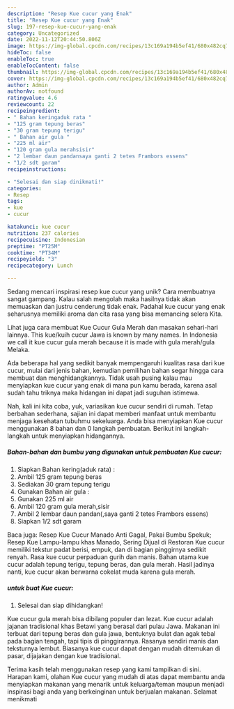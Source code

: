 ```yaml
---
description: "Resep Kue cucur yang Enak"
title: "Resep Kue cucur yang Enak"
slug: 197-resep-kue-cucur-yang-enak
category: Uncategorized
date: 2022-11-12T20:44:50.806Z
image: https://img-global.cpcdn.com/recipes/13c169a194b5ef41/680x482cq70/kue-cucur-foto-resep-utama.jpg
hideToc: false
enableToc: true
enableTocContent: false
thumbnail: https://img-global.cpcdn.com/recipes/13c169a194b5ef41/680x482cq70/kue-cucur-foto-resep-utama.jpg
cover: https://img-global.cpcdn.com/recipes/13c169a194b5ef41/680x482cq70/kue-cucur-foto-resep-utama.jpg
author: Admin
authorAv: notfound
ratingvalue: 4.6
reviewcount: 22
recipeingredient:
- " Bahan keringaduk rata "
- "125 gram tepung beras"
- "30 gram tepung terigu"
- " Bahan air gula "
- "225 ml air"
- "120 gram gula merahsisir"
- "2 lembar daun pandansaya ganti 2 tetes Frambors essens"
- "1/2 sdt garam"
recipeinstructions:

- "Selesai dan siap dinikmati!"
categories:
- Resep
tags:
- kue
- cucur

katakunci: kue cucur 
nutrition: 237 calories
recipecuisine: Indonesian
preptime: "PT25M"
cooktime: "PT34M"
recipeyield: "3"
recipecategory: Lunch

---
```





Sedang mencari inspirasi resep kue cucur yang unik? Cara membuatnya sangat gampang. Kalau salah mengolah maka hasilnya tidak akan memuaskan dan justru cenderung tidak enak. Padahal kue cucur yang enak seharusnya memiliki aroma dan cita rasa yang bisa memancing selera Kita.





Lihat juga cara membuat Kue Cucur Gula Merah dan masakan sehari-hari lainnya. This kue/kuih cucur Jawa is known by many names. In Indonesia we call it kue cucur gula merah because it is made with gula merah/gula Melaka.

Ada beberapa hal yang sedikit banyak mempengaruhi kualitas rasa dari kue cucur, mulai dari jenis bahan, kemudian pemilihan bahan segar hingga cara membuat dan menghidangkannya. Tidak usah pusing kalau mau menyiapkan kue cucur yang enak di mana pun kamu berada, karena asal sudah tahu triknya maka hidangan ini dapat jadi suguhan istimewa.






Nah, kali ini kita coba, yuk, variasikan kue cucur sendiri di rumah. Tetap berbahan sederhana, sajian ini dapat memberi manfaat untuk membantu menjaga kesehatan tubuhmu sekeluarga. Anda bisa menyiapkan Kue cucur menggunakan 8 bahan dan 0 langkah pembuatan. Berikut ini langkah-langkah untuk menyiapkan hidangannya.

<!--inarticleads1-->

##### Bahan-bahan dan bumbu yang digunakan untuk pembuatan Kue cucur:

1. Siapkan  Bahan kering(aduk rata) :
1. Ambil 125 gram tepung beras
1. Sediakan 30 gram tepung terigu
1. Gunakan  Bahan air gula :
1. Gunakan 225 ml air
1. Ambil 120 gram gula merah,sisir
1. Ambil 2 lembar daun pandan(,saya ganti 2 tetes Frambors essens)
1. Siapkan 1/2 sdt garam


Baca juga: Resep Kue Cucur Manado Anti Gagal, Pakai Bumbu Spekuk; Resep Kue Lampu-lampu khas Manado, Sering Dijual di Restoran Kue cucur memiliki tekstur padat berisi, empuk, dan di bagian pinggirnya sedikit renyah. Rasa kue cucur perpaduan gurih dan manis. Bahan utama kue cucur adalah tepung terigu, tepung beras, dan gula merah. Hasil jadinya nanti, kue cucur akan berwarna cokelat muda karena gula merah. 

<!--inarticleads2-->

#####  untuk buat Kue cucur:


1. Selesai dan siap dihidangkan!

Kue cucur gula merah bisa dibilang populer dan lezat. Kue cucur adalah jajanan tradisional khas Betawi yang berasal dari pulau Jawa. Makanan ini terbuat dari tepung beras dan gula jawa, bentuknya bulat dan agak tebal pada bagian tengah, tapi tipis di pinggirannya. Rasanya sendiri manis dan teksturnya lembut. Biasanya kue cucur dapat dengan mudah ditemukan di pasar, dijajakan dengan kue tradisional. 

Terima kasih telah menggunakan resep yang kami tampilkan di sini. Harapan kami, olahan Kue cucur yang mudah di atas dapat membantu anda menyiapkan makanan yang menarik untuk keluarga/teman maupun menjadi inspirasi bagi anda yang berkeinginan untuk berjualan makanan. Selamat menikmati
